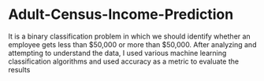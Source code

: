 # Adult-Census-Income-Prediction
It is a binary classification problem in which we should identify whether an employee gets less than $50,000 or  more than $50,000. After analyzing and attempting to understand the data, I used various machine learning  classification algorithms and used accuracy as a metric to evaluate the results
